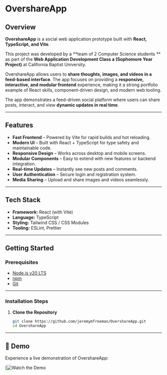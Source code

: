 # OvershareApp

## Overview  
**OvershareApp** is a social web application prototype built with **React, TypeScript, and Vite**.  

This project was developed by a **team of 2 Computer Science students ** as part of the **Web Application Development Class a (Sophomore Year Project)** at California Baptist University.  

OvershareApp allows users to **share thoughts, images, and videos in a feed-based interface**. The app focuses on providing a **responsive, interactive, and modular frontend** experience, making it a strong portfolio example of React skills, component-driven design, and modern web tooling.

The app demonstrates a feed-driven social platform where users can share posts, interact, and view **dynamic updates in real time**.  

---

## Features  
- **Fast Frontend** – Powered by Vite for rapid builds and hot reloading.  
- **Modern UI** – Built with React + TypeScript for type safety and maintainable code.  
- **Responsive Design** – Works across desktop and mobile screens.  
- **Modular Components** – Easy to extend with new features or backend integration.  
- **Real-time Updates** – Instantly see new posts and comments.  
- **User Authentication** – Secure login and registration system.  
- **Media Sharing** – Upload and share images and videos seamlessly.

---

## Tech Stack  
- **Framework:** React (with Vite)  
- **Language:** TypeScript  
- **Styling:** Tailwind CSS / CSS Modules  
- **Tooling:** ESLint, Prettier  

---

## Getting Started  

### Prerequisites

- [Node.js v20 LTS](https://nodejs.org/)  
- [npm](https://www.npmjs.com/)  
- [Git](https://git-scm.com/)  

---

### Installation Steps

1. **Clone the Repository**

   ```bash
   git clone https://github.com/jeremymfreeman/OvershareApp.git
   cd OvershareApp

---

## 🚀 Demo

Experience a live demonstration of OvershareApp:

[![Watch the Demo](https://youtu.be/J_KTx4uSgCc)


   

